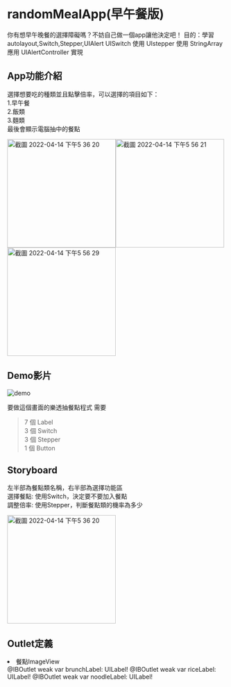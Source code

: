 # randomMealApp(早午餐版)


你有想早午晚餐的選擇障礙嗎？不妨自己做一個app讓他決定吧！
目的：學習autolayout,Switch,Stepper,UIAlert
UISwitch 使用
UIstepper 使用
StringArray 應用
UIAlertController 實現

## App功能介紹
選擇想要吃的種類並且點擊倍率，可以選擇的項目如下：  
1.早午餐  
2.飯類  
3.麵類  
最後會顯示電腦抽中的餐點

<img width="250" alt="截圖 2022-04-14 下午5 36 20" src="https://user-images.githubusercontent.com/74231280/163358887-0e6d585d-1b97-4ca3-80c2-aa2984cef7b2.png"><img width="250" alt="截圖 2022-04-14 下午5 56 21" src="https://user-images.githubusercontent.com/74231280/163361707-28294c6c-7f8f-4e8d-b77f-1deb81cb269a.png"><img width="250" alt="截圖 2022-04-14 下午5 56 29" src="https://user-images.githubusercontent.com/74231280/163361727-77accf7d-dff5-42de-8030-f04fccd1ef76.png">

## Demo影片
![demo](https://user-images.githubusercontent.com/74231280/163361531-eb6c64f8-7660-4ef8-8b5c-37cae9a6400f.gif)

要做這個畫面的樂透抽餐點程式
需要
> 7 個 Label  
> 3 個 Switch  
> 3 個 Stepper  
> 1 個 Button
  
## Storyboard
左半部為餐點類名稱，右半部為選擇功能區  
選擇餐點: 使用Switch，決定要不要加入餐點  
調整倍率: 使用Stepper，判斷餐點類的機率為多少  

<img width="250" alt="截圖 2022-04-14 下午5 36 20" src="https://user-images.githubusercontent.com/74231280/163358887-0e6d585d-1b97-4ca3-80c2-aa2984cef7b2.png">

## Outlet定義
<li>餐點ImageView</li>  
    @IBOutlet weak var brunchLabel: UILabel!
    @IBOutlet weak var riceLabel: UILabel!
    @IBOutlet weak var noodleLabel: UILabel!
